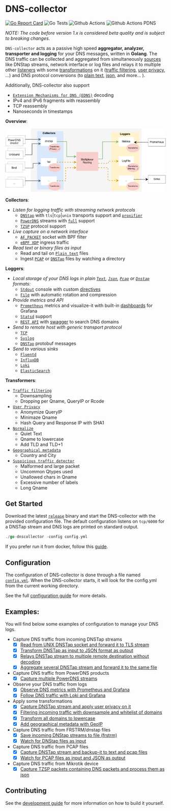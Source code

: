 # DNS-collector

[![Go Report Card](https://goreportcard.com/badge/github.com/dmachard/go-dns-collector)](https://goreportcard.com/report/dmachard/go-dns-collector)
![Go Tests](https://github.com/dmachard/go-dns-collector/actions/workflows/testing-go.yml/badge.svg)
![Github Actions](https://github.com/dmachard/go-dns-collector/actions/workflows/testing-dnstap.yml/badge.svg)
![Github Actions PDNS](https://github.com/dmachard/go-dns-collector/actions/workflows/testing-powerdns.yml/badge.svg)

*NOTE: The code before version 1.x is considered beta quality and is subject to breaking changes.*

`DNS-collector` acts as a passive high speed **aggregator, analyzer, transporter and logging** for your DNS messages, written in **Golang**. The DNS traffic can be collected and aggregated from simultaneously [sources](doc/collectors.md) like DNStap streams, network interface or log files and relays it to multiple other [listeners](doc/loggers.md) with some [transformations](doc/transformers.md) on it ([traffic filtering](doc/transformers.md#dns-filtering), [user privacy](doc/transformers.md#user-privacy), ...) and DNS protocol conversions (to [plain text](doc/configuration.md#custom-text-format), [json](doc/dnsjson.md), and more... ).

Additionally, DNS-collector also support 
- [`Extension Mechanisms for DNS (EDNS)`](doc/dnsparser.md) decoding
- IPv4 and IPv6 fragments with reassembly
- TCP reassembly
- Nanoseconds in timestamps

**Overview**:

![overview](doc/overview.png)

**Collectors**:
- *Listen for logging traffic with streaming network protocols*
    - [`DNStap`](doc/collectors.md#dns-tap) with `tls`|`tcp`|`unix` transports support and [`proxifier`](doc/collectors.md#dns-tap-proxifier)
    - [`PowerDNS`](doc/collectors.md#protobuf-powerdns) streams with [`full`](doc/powerdns.md)  support
    - [`TZSP`](doc/collectors.md#tzsp) protocol support
- *Live capture on a network interface*
    - [`AF_PACKET`](doc/collectors.md#live-capture-with-af_packet) socket with BPF filter
    - [`eBPF XDP`](doc/collectors.md#live-capture-with-ebpf-xdp) ingress traffic
- *Read text or binary files as input*
    - Read and tail on [`Plain text`](doc/collectors.md#tail) files
    - Ingest [`PCAP`](doc/collectors.md#file-ingestor) or [`DNSTap`](doc/collectors.md#file-ingestor) files by watching a directory

**Loggers**:

- *Local storage of your DNS logs in plain [`Text`](doc/configuration.md#custom-text-format),  [`Json`](doc/dnsjson.md), [`Pcap`](doc/loggers.md#log-file) or [`Dnstap`](doc/loggers.md#log-file) formats:*
    - [`Stdout`](doc/loggers.md#stdout) console with custom [directives](doc/configuration.md#custom-text-format)
    - [`File`](doc/loggers.md#log-file) with automatic rotation and compression
- *Provide metrics and API*
    - [`Prometheus`](doc/loggers.md#prometheus) metrics and visualize-it with built-in [dashboards](doc/dashboards.md) for Grafana
    - [`Statsd`](doc/loggers.md#statsd-client) support
    - [`REST API`](doc/loggers.md#rest-api) with [swagger](https://generator.swagger.io/?url=https://raw.githubusercontent.com/dmachard/go-dnscollector/main/doc/swagger.yml) to search DNS domains
- *Send to remote host with generic transport protocol*
    - [`TCP`](doc/loggers.md#tcp-client)
    - [`Syslog`](doc/loggers.md#syslog)
    - [`DNSTap`](doc/loggers.md#dnstap-client) protobuf messages
- *Send to various sinks*
    - [`Fluentd`](doc/loggers.md#fluentd-client)
    - [`InfluxDB`](doc/loggers.md#influxdb-client)
    - [`Loki`](doc/loggers.md#loki-client)
    - [`ElasticSearch`](doc/loggers.md#elasticsearch-client)

**Transformers**:

- [`Traffic filtering`](doc/transformers.md#dns-filtering)
    - Downsampling
    - Dropping per Qname, QueryIP or Rcode
- [`User Privacy`](doc/transformers.md#user-privacy)
    - Anonymize QueryIP
    - Minimaze Qname
    - Hash Query and Response IP with SHA1
- [`Normalize`](doc/transformers.md#normalize)
    - Quiet Text
    - Qname to lowercase
    - Add TLD and TLD+1
- [`Geographical metadata`](doc/transformers.md#geoip-support)
    - Country and City
- [`Suspicious traffic detector`](doc/transformers.md#suspicious)
    - Malformed and large packet
    - Uncommon Qtypes used
    - Unallowed chars in Qname
    - Excessive number of labels
    - Long Qname

## Get Started

Download the latest [`release`](https://github.com/dmachard/go-dns-collector/releases) binary and start the DNS-collector with the provided configuration file. The default configuration listens on `tcp/6000` for a DNSTap stream and DNS logs are printed on standard output.

```go
./go-dnscollector -config config.yml
```

If you prefer run it from docker, follow this [guide](doc/docker.md).

## Configuration

The configuration of DNS-collector is done through a file named [`config.yml`](config.yml). When the DNS-collector starts, it will look for the config.yml from the current working directory. 

See the full [configuration guide](doc/configuration.md) for more details.

## Examples:

You will find below some examples of configuration to manage your DNS logs.

- Capture DNS traffic from incoming DNSTap streams
    - [x] [Read from UNIX DNSTap socket and forward it to TLS stream](example-config/use-case-5.yml)
    - [x] [Transform DNSTap as input to JSON format as output](example-config/use-case-3.yml)
    - [x] [Relays DNSTap stream to multiple remote destination without decoding](example-config/use-case-12.yml)
    - [x] [Aggregate several DNSTap stream and forward it to the same file](example-config/use-case-7.yml)

- Capture DNS traffic from PowerDNS products
    - [x] [Capture multiple PowerDNS streams](example-config/use-case-8.yml)

- Observe your DNS traffic from logs
    - [x] [Observe DNS metrics with Prometheus and Grafana](example-config/use-case-2.yml)
    - [x] [Follow DNS traffic with Loki and Grafana](example-config/use-case-4.yml)

- Apply some transformations
    - [x] [Capture DNSTap stream and apply user privacy on it](example-config/use-case-6.yml)
    - [x] [Filtering incoming traffic with downsample and whitelist of domains](example-config/use-case-9.yml)
    - [x] [Transform all domains to lowercase](example-config/use-case-10.yml)
    - [x] [Add geographical metadata with GeoIP](example-config/use-case-11.yml)

- Capture DNS traffic from FRSTRM/dnstap files
    - [x] [Save incoming DNStap streams to file (frstrm)](example-config/use-case-13.yml)
    - [x] [Watch for DNStap files as input](example-config/use-case-14.yml)

- Capture DNS traffic from PCAP files
    - [x] [Capture DNSTap stream and backup-it to text and pcap files](example-config/use-case-1.yml)
    - [x] [Watch for PCAP files as input and JSON as output](example-config/use-case-15.yml)
    
- Capture DNS traffic from Mikrotik device
    - [x] [Capture TZSP packets containing DNS packets and process them as json](example-config/use-case-17.yml)

## Contributing

See the [development guide](doc/development.md) for more information on how to build it yourself.
